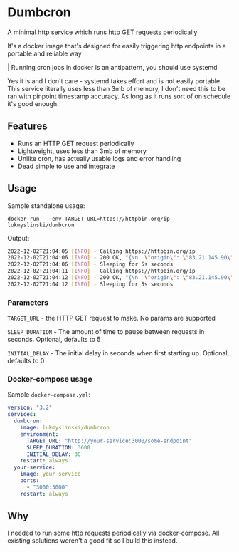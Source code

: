 # Dumbcron

A minimal http service which runs http GET requests periodically

It's a docker image that's designed for easily triggering http endpoints in a portable and reliable way

| Running cron jobs in docker is an antipattern, you should use systemd

Yes it is and I don't care - systemd takes effort and is not easily portable. This service literally uses less than 3mb of memory, I don't need this to be ran with pinpoint timestamp accuracy. As long as it runs sort of on schedule it's good enough. 


## Features

- Runs an HTTP GET request periodically
- Lightweight, uses less than 3mb of memory
- Unlike cron, has actually usable logs and error handling
- Dead simple to use and integrate

## Usage

Sample standalone usage:

`docker run  --env TARGET_URL=https://httpbin.org/ip lukmyslinski/dumbcron`

Output:

```sh
2022-12-02T21:04:05 [INFO] - Calling https://httpbin.org/ip
2022-12-02T21:04:06 [INFO] - 200 OK, "{\n  \"origin\": \"83.21.145.90\"\n}\n"
2022-12-02T21:04:06 [INFO] - Sleeping for 5s seconds
2022-12-02T21:04:11 [INFO] - Calling https://httpbin.org/ip
2022-12-02T21:04:12 [INFO] - 200 OK, "{\n  \"origin\": \"83.21.145.90\"\n}\n"
2022-12-02T21:04:12 [INFO] - Sleeping for 5s seconds
```


### Parameters

`TARGET_URL` - the HTTP GET request to make. No params are supported

`SLEEP_DURATION` - The amount of time to pause between requests in seconds. Optional, defaults to 5

`INITIAL_DELAY` - The initial delay in seconds when first starting up. Optional, defaults to 0


### Docker-compose usage

Sample `docker-compose.yml`: 

```yml
version: "3.2"
services:
  dumbcron:
    image: lukmyslinski/dumbcron
    environment:
      TARGET_URL: "http://your-service:3000/some-endpoint"      
      SLEEP_DURATION: 3600
      INITIAL_DELAY: 30
    restart: always
  your-service:
    image: your-service
    ports:
      - "3000:3000"
    restart: always
```

## Why

I needed to run some http requests periodically via docker-compose. All existing solutions weren't a good fit so I build this instead.